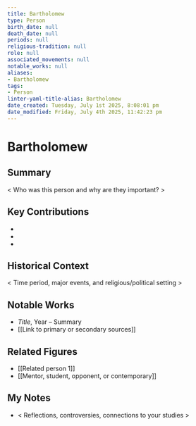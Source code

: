 ```yaml
---
title: Bartholomew
type: Person
birth_date: null
death_date: null
periods: null
religious-tradition: null
role: null
associated_movements: null
notable_works: null
aliases:
- Bartholomew
tags:
- Person
linter-yaml-title-alias: Bartholomew
date_created: Tuesday, July 1st 2025, 8:08:01 pm
date_modified: Friday, July 4th 2025, 11:42:23 pm
---
```


# Bartholomew

## Summary
< Who was this person and why are they important? >

## Key Contributions
- 
- 
- 

## Historical Context
< Time period, major events, and religious/political setting >

## Notable Works
- *Title*, Year – Summary
- [[Link to primary or secondary sources]]


## Related Figures
- [[Related person 1]]
- [[Mentor, student, opponent, or contemporary]]

## My Notes
- < Reflections, controversies, connections to your studies >

